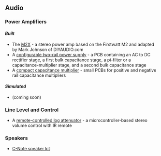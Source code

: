 ## Audio
	
### Power Amplifiers

#### _Built_
- The [M2X](https://jhnoel.github.io/M2X/) - a stereo power amp based on the Firstwatt M2 and adapted by Mark Johnson of DIYAUDIO.com
- A [configurable two-rail power supply](https://jhnoel.github.io/ctrps/) - a PCB containing an AC to DC rectifier stage, a first bulk capacitance stage, a pi-filter or a capacitance-multiplier stage, and a second bulk capacitance stage
- A [compact capacitance multiplier](https://jhnoel.github.io/ccm/) - small PCBs for positive and negative rail capacitance multipliers

#### _Simulated_
- (coming soon)

### Line Level and Control
- A [remote-controlled log attenuator](https://jhnoel.github.io/rcla/) - a microcontroller-based stereo volume control with IR remote	

### Speakers
- [C-Note speaker kit](https://jhnoel.github.io/elec/s/cnote/index.html)
